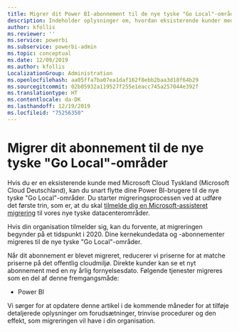 ```yaml
---
title: Migrer dit Power BI-abonnement til de nye tyske "Go Local"-områder
description: Indeholder oplysninger om, hvordan eksisterende kunder med Microsoft Cloud Tyskland (Microsoft Cloud Deutschland) kan migrere deres Power BI-brugere til de nye tyske "Go Local"-områder.
author: kfollis
ms.reviewer: ''
ms.service: powerbi
ms.subservice: powerbi-admin
ms.topic: conceptual
ms.date: 12/09/2019
ms.author: kfollis
LocalizationGroup: Administration
ms.openlocfilehash: aa05ffa7ba07ea1daf162f8ebb2baa3d18f64b29
ms.sourcegitcommit: 02b05932a119527f255e1eacc745a257044e392f
ms.translationtype: HT
ms.contentlocale: da-DK
ms.lasthandoff: 12/19/2019
ms.locfileid: "75256350"
---
```

# <a name="migrate-your-subscription-to-the-new-go-local-german-regions"></a>Migrer dit abonnement til de nye tyske "Go Local"-områder

Hvis du er en eksisterende kunde med Microsoft Cloud Tyskland (Microsoft Cloud Deutschland), kan du snart flytte dine Power BI-brugere til de nye tyske "Go Local"-områder. Du starter migreringsprocessen ved at udføre det første trin, som er, at du skal [tilmelde dig en Microsoft-assisteret migrering](https://aka.ms/office365germanymoveoptin) til vores nye tyske datacenterområder.

Hvis din organisation tilmelder sig, kan du forvente, at migreringen begynder på et tidspunkt i 2020. Dine kernekundedata og -abonnementer migreres til de nye tyske "Go Local"-områder.

Når dit abonnement er blevet migreret, reducerer vi priserne for at matche priserne på det offentlig cloudmiljø. Direkte kunder kan se et nyt abonnement med en ny årlig fornyelsesdato. Følgende tjenester migreres som en del af denne fremgangsmåde:

* Power BI

Vi sørger for at opdatere denne artikel i de kommende måneder for at tilføje detaljerede oplysninger om forudsætninger, trinvise procedurer og den effekt, som migreringen vil have i din organisation.
